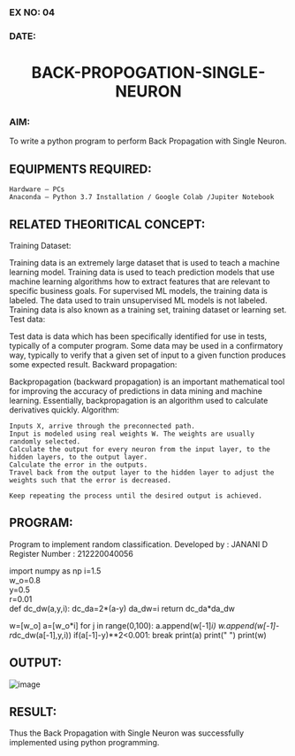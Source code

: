### EX NO: 04
### DATE: 
# <p align= "center">BACK-PROPOGATION-SINGLE-NEURON</p>
### AIM:
To write a python program to perform Back Propagation with Single Neuron.

## EQUIPMENTS REQUIRED:

    Hardware – PCs
    Anaconda – Python 3.7 Installation / Google Colab /Jupiter Notebook

## RELATED THEORITICAL CONCEPT:
Training Dataset:

Training data is an extremely large dataset that is used to teach a machine learning model. Training data is used to teach prediction models that use machine learning algorithms how to extract features that are relevant to specific business goals. For supervised ML models, the training data is labeled. The data used to train unsupervised ML models is not labeled. Training data is also known as a training set, training dataset or learning set.
Test data:

Test data is data which has been specifically identified for use in tests, typically of a computer program. Some data may be used in a confirmatory way, typically to verify that a given set of input to a given function produces some expected result.
Backward propagation:

Backpropagation (backward propagation) is an important mathematical tool for improving the accuracy of predictions in data mining and machine learning. Essentially, backpropagation is an algorithm used to calculate derivatives quickly.
Algorithm:

    Inputs X, arrive through the preconnected path.
    Input is modeled using real weights W. The weights are usually randomly selected.
    Calculate the output for every neuron from the input layer, to the hidden layers, to the output layer.
    Calculate the error in the outputs.
    Travel back from the output layer to the hidden layer to adjust the weights such that the error is decreased.

    Keep repeating the process until the desired output is achieved.

## PROGRAM:

Program to implement random classification.
Developed by   : JANANI D
Register Number :  212220040056

import numpy as np
i=1.5    
w_o=0.8  
y=0.5    
r=0.01   
def dc_dw(a,y,i):
  dc_da=2*(a-y)
  da_dw=i
  return dc_da*da_dw
  
w=[w_o]
a=[w_o*i]
for j in range(0,100):
  a.append(w[-1]*i)
  w.append(w[-1]-r*dc_dw(a[-1],y,i))
  if(a[-1]-y)**2<0.001:
    break
print(a)
print(" ")
print(w)

## OUTPUT:

![image](https://user-images.githubusercontent.com/86832944/164516169-f148ea9e-9f88-43e1-a29e-677497fceda8.png)

## RESULT:

Thus the Back Propagation with Single Neuron was successfully implemented using python programming.
